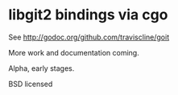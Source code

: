 libgit2 bindings via cgo
========================

See http://godoc.org/github.com/traviscline/goit

More work and documentation coming.

Alpha, early stages.

BSD licensed

